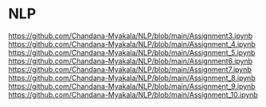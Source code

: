 # NLP
https://github.com/Chandana-Myakala/NLP/blob/main/Assignment3.ipynb <br>
https://github.com/Chandana-Myakala/NLP/blob/main/Assignment_4.ipynb <br>
https://github.com/Chandana-Myakala/NLP/blob/main/Assignment_5.ipynb <br>
https://github.com/Chandana-Myakala/NLP/blob/main/Assignment6.ipynb <br>
https://github.com/Chandana-Myakala/NLP/blob/main/Assignment7.ipynb <br>
https://github.com/Chandana-Myakala/NLP/blob/main/Assignment_8.ipynb <br>
https://github.com/Chandana-Myakala/NLP/blob/main/Assignment_9.ipynb <br>
https://github.com/Chandana-Myakala/NLP/blob/main/Assignment_10.ipynb
